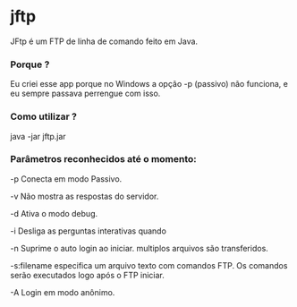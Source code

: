 # jftp
JFtp é um FTP de linha de comando feito em Java.

### Porque ?
Eu criei esse app porque no Windows a opção -p (passivo)
não funciona, e eu sempre passava perrengue com isso.

### Como utilizar ?

java -jar jftp.jar

### Parâmetros reconhecidos até o momento:

-p		 Conecta em modo Passivo.

-v		 Não mostra as respostas do servidor.

-d		 Ativa o modo debug.

-i		 Desliga as perguntas interativas quando

-n		 Suprime o auto login ao iniciar.
       multiplos arquivos são transferidos.
       
-s:filename	 especifica um arquivo texto com comandos FTP.
       Os comandos serão executados logo após o FTP iniciar.
       
-A		 Login em modo anônimo.

